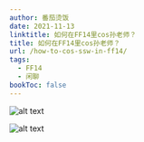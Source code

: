 ```yaml
---
author: 番茄烫饭
date: 2021-11-13
linktitle: 如何在FF14里cos孙老师？
title: 如何在FF14里cos孙老师？
url: /how-to-cos-ssw-in-ff14/
tags:
  - FF14
  - 闲聊
bookToc: false
---
```


![alt text](/chit-chat/ssw-ff14-1.jpg "Title")

![alt text](/chit-chat/ssw-ff14-2.jpg "Title")
